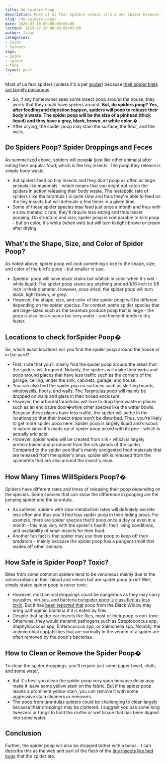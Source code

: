 ```yaml
---
title: Do Spiders Poop
description: Most of us fear spiders unless it's a pet spider because their spider bites are largely poisonous . - So, if any homeowner sees some insect poop around the...
slug: /do-spiders-poop/
date: 2025-07-10 00:00:00+00:00
lastmod: 2025-07-10 00:00:00+03:00
author: Isaac
categories:
- Guide
- Spiders
tags:
- guide
- spider
- fece
layout: post
---
```

Most of us fear spiders (unless it's a pet [spider](https://pestpolicy.com/can-you-drown-a-spider/)) because
[their spider bites are largely poisonous](https://pestpolicy.com/spider-bite-vs-mosquito-bite/)
.
- So, if any homeowner sees some insect poop around the house, they worry that they could have spiders around.
**But, do spiders poop? Yes, after feeding and digestion happen, spiders will poop to release their body's waste. The spider poop will be the size of a pinhead (thick liquid) and they have a gray, black, brown, or white color.�**
- After drying, the spider poop may stain the surface, the floor, and the walls.
## Do Spiders Poop? Spider Droppings and Feces
As summarized above, spiders will poop� (just like other animals) after eating their popular food; which is the tiny insects. The poop they release is simply body waste.

- But spiders feed on tiny insects and they don't poop as often as large animals like mammals - which means that you might not catch the spiders in action releasing their body waste.
The metabolic rate of spiders (like the
tarantula
) is quite slow and thus they're able to feed on the tiny insects but will defecate a few times in a given time.
- Some of these spider species may feed just once a month and thus with a slow metabolic rate, they'll require less eating and thus lesser pooping.
On structure and size, spider poop is comparable to bird poop - but on color, it's white (when wet) but will turn to light-brown or cream after drying.
## What's the Shape, Size, and Color of Spider Poop?
As noted above, spider poop will look something close to the shape, size, and color of the bird's poop - but smaller in size.
- Spiders' poop will have black stains but whitish in color when it's wet - white liquid.
The spider poop stains are anything around 1/16 inch to 1/8 inch in their diameter. However, once dried, the spider poop will turn black, light brown, or grey.
- However, the shape, size, and color of the spider poop will be different depending on the spider species.
For context, some spider species that are large-sized such as the tarantula produce poop that is large - the poop is also less viscous but very water - and hence it tends to dry faster.
## Locations to check for**Spider Poop�**
So, which exact locations will you find the spider poop around the house or in the yard?
- First, note that you'll mainly find the spider poop around the areas that the spiders will frequent.
Notably, the spiders will make their webs and poop around places that have less traffic such as the corners of the garage, ceiling, under the sink, cabinets, garage, and house.
- You can also find the spider pop on surfaces such as skirting boards, windowsills, floors, and walls.
The Tarantulas poop will mainly be dropped on walls and glass in their boxed enclosure.
- However, the arboreal tarantulas will love to drop their waste in places such as an enclosure door�while other species like the water bowls.
Because these places have less traffic, the spider will settle in the locations so that their insect traps won't be disturbed. Thus, you're likely to get more spider poop here.
Spider poop is largely liquid and viscous in nature since it's made up of spider poop mixed with its pee - which is actually uric acid.
- However, spider webs will be created from silk - which is largely protein-based and produced from the silk glands of the spider.
Compared to the spider poo that's mainly undigested food materials that are released from the spider's anus, spider silk is released from the spinnerets that are also around the insect's anus.
## How Many Times Will**Spiders Poop?�**
Spiders have different rates and times of releasing their poop depending on the species. Some species that can show the difference in pooping are the jumping spider and the tarantula.
- As outlined, spiders with slow metabolism rates will definitely excrete less often and thus you'll find less spider poop in their hiding areas.
For example, there are spider species that'll poop once a day or even in a month - this may vary with the spider's health, their living conditions, and availability of small insects for their food.
- Another fun fact is that spider may use their poop to keep off their predators - mainly because the spider poop has a pungent smell that wades off other animals.
## How Safe is Spider Poop? Toxic?
Bites from some common spiders tend to be venomous mainly due to the antimicrobials in their blood and venom but are spider poop toxic? Well, simply stated spider poop is never toxic.
- However, most animal droppings could be dangerous as they may carry parasites, viruses, and bacteria but[spider poop is classified as less toxic](https://www.illinoispoisoncenter.org/my-child-ate-poop).
But it has
[been reported that](https://www.pctonline.com/article/pct1013-spider-poop/)
poop from the Black Widow may bring pathogenic bacteria if it is eaten by flies.
- Despite that spider ear insects like flies, most of their poop is non-toxic.
- Otherwise, they would transmit pathogens such as Streptococcus spp, Staphylococcus spp, Enterococcus spp, or Salmonella spp.
Notably, the antimicrobial cap[abilities that are normally in the venom of a spider are often removed by the poop's bacterias.
## **How to Clean or Remove the Spider Poop�**
To clean the spider droppings, you'll require just some paper towel, cloth, and some water.
- But it's best you clean the spider poop very soon because delay may make it leave some yellow stain on the fabric.
But if the spider poop leaves a prominent yellow stain, you can remove it with some aggressive stain cleaners or removers.
- The poop from tarantulas spiders could be challenging to clean largely because their droppings may be cluttered.
I suggest you use some long tweezers or tongs to hold the clothe or wet tissue that has been dipped into some water.
## Conclusion
Further, the spider poop will also be dropped tother with a bolus - I can describe this as the web and part of the flesh of the
[tiny insects like bed bugs](https://pestpolicy.com/do-spiders-eat-bed-bugs/)
that the spider ate.